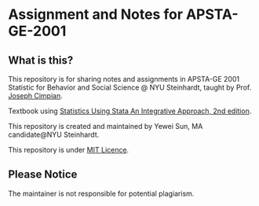 # Assignment and Notes for APSTA-GE-2001
## What is this?
This repository is for sharing notes and assignments in APSTA-GE 2001 Statistic for Behavior and Social Science @ NYU Steinhardt, taught by Prof. [Joseph Cimpian](https://steinhardt.nyu.edu/people/joseph-cimpian).

Textbook using [Statistics Using Stata An Integrative Approach, 2nd edition](https://www.amazon.com/Statistics-Using-Stata-Integrative-Approach/dp/110872583X/ref=sr_1_2?dchild=1&keywords=Statistics+Using+Stata+An+Integrative+Approach+2nd+edition&qid=1631829897&sr=8-2).

This repository is created and maintained by Yewei Sun, MA candidate@NYU Steinhardt.

This repository is under [MIT Licence](https://github.com/remy/mit-license).

## Please Notice
The maintainer is not responsible for potential plagiarism.